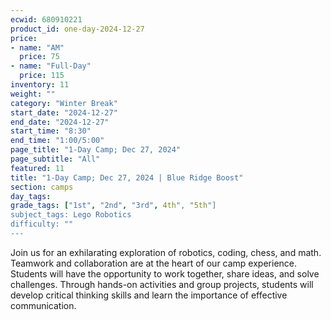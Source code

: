 ```yaml
---
ecwid: 680910221
product_id: one-day-2024-12-27
price:
- name: "AM"
  price: 75
- name: "Full-Day"
  price: 115
inventory: 11
weight: ""
category: "Winter Break"
start_date: "2024-12-27"
end_date: "2024-12-27"
start_time: "8:30"
end_time: "1:00/5:00"
page_title: "1-Day Camp; Dec 27, 2024"
page_subtitle: "All"
featured: 11
title: "1-Day Camp; Dec 27, 2024 | Blue Ridge Boost"
section: camps
day_tags: 
grade_tags: ["1st", "2nd", "3rd", 4th", "5th"]
subject_tags: Lego Robotics
difficulty: ""
---
```

Join us for an exhilarating exploration of robotics, coding, chess, and math. Teamwork and collaboration are at the heart of our camp experience. Students will have the opportunity to work together, share ideas, and solve challenges. Through hands-on activities and group projects, students will develop critical thinking skills and learn the importance of effective communication.
